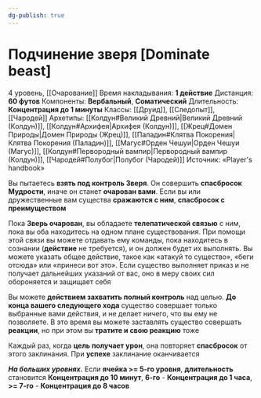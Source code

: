 ```yaml
---
dg-publish: true
---
```

# Подчинение зверя [Dominate beast]
4 уровень, [[Очарование]]
Время накладывания: **1 действие**
Дистанция: **60 футов**
Компоненты: **Вербальный**, **Соматический**
Длительность: **Концентрация до 1 минуты**
Классы: [[Друид]], [[Следопыт]], [[Чародей]]
Архетипы: [[Колдун#Великий Древний|Великий Древний (Колдун)]], [[Колдун#Архифея|Архифея (Колдун)]], [[Жрец#Домен Природы|Домен Природы (Жрец)]], [[Паладин#Клятва Покорения|Клятва Покорения (Паладин)]], [[Магус#Орден Чешуи|Орден Чешуи (Магус)]], [[Колдун#Первородный вампир|Первородный вампир (Колдун)]], [[Чародей#Полубог|Полубог (Чародей)]]
Источник: «Player's handbook»

Вы пытаетесь **взять под контроль Зверя**. Он совершить **спасбросок Мудрости**, иначе он станет **очарован вами**. Если вы или дружественные вам существа **сражаются с ним**, **спасбросок с преимуществом**

Пока **Зверь очарован**, вы обладаете **телепатической связью** с ним, пока вы оба находитесь на одном плане существования. При помощи этой связи вы можете отдавать ему команды, пока находитесь в сознании (**действие** не требуется), и он должен будет их выполнять. Вы можете указать общее действие, такое как «атакуй то существо», «беги отсюда» или «принеси вот это». Если существо выполняет приказ и не получает дальнейших указаний от вас, оно в меру своих сил обороняется и защищает себя

Вы можете **действием захватить полный контроль** над целью. **До конца вашего следующего хода** существо совершает только выбранные вами действия, и не делает ничего, что вы ему не позволяете. В это время вы можете заставлять существо совершать **реакции**, но при этом вы **тратите и свою реакцию** тоже

Каждый раз, когда **цель получает урон**, она повторяет **спасбросок** от этого заклинания. При **успехе** заклинание оканчивается

**_На больших уровнях._** Если **ячейка >= 5-го уровня**, **длительность** становится **Концентрация до 10 минут**, **6-го** - **Концентрация до 1 часа**, **>= 7-го** - **Концентрация до 8 часов**